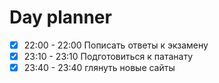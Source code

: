 

# Day planner

- [x] 22:00 - 22:00 Пописать ответы к экзамену
- [x] 23:10 - 23:10 Подготовиться к патанату
- [x] 23:40 - 23:40 глянуть новые сайты
